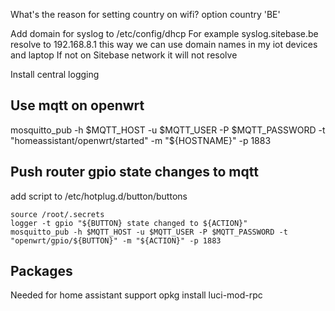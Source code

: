 What's the reason for setting country on wifi?
    option country 'BE'
    
Add domain for syslog to /etc/config/dhcp
For example
syslog.sitebase.be resolve to 192.168.8.1
this way we can use domain names in my iot devices and laptop
If not on Sitebase network it will not resolve




Install central logging

## Use mqtt on openwrt
mosquitto_pub -h $MQTT_HOST -u $MQTT_USER -P $MQTT_PASSWORD -t "homeassistant/openwrt/started" -m "${HOSTNAME}" -p 1883

## Push router gpio state changes to mqtt
add script to /etc/hotplug.d/button/buttons

```
source /root/.secrets
logger -t gpio "${BUTTON} state changed to ${ACTION}"
mosquitto_pub -h $MQTT_HOST -u $MQTT_USER -P $MQTT_PASSWORD -t "openwrt/gpio/${BUTTON}" -m "${ACTION}" -p 1883
```


## Packages
Needed for home assistant support
opkg install luci-mod-rpc
